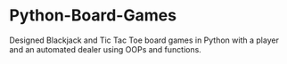# Python-Board-Games
Designed Blackjack and Tic Tac Toe board games in Python with a player and an automated dealer using OOPs and functions.
